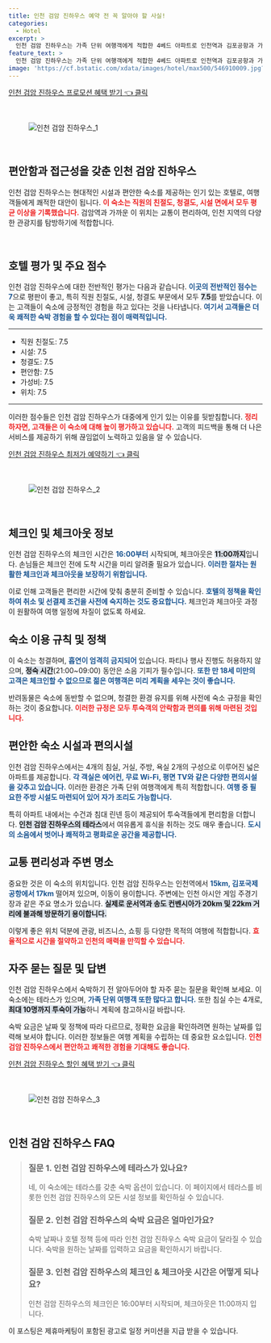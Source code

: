 ```yaml
---
title: 인천 검암 진하우스 예약 전 꼭 알아야 할 사실!
categories:
  - Hotel
excerpt: >
  인천 검암 진하우스는 가족 단위 여행객에게 적합한 4베드 아파트로 인천역과 김포공항과 가까운 최적의 위치에 있습니다. 무료 WiFi와 평면 TV 테라스 등 다양한 편의시설까지 갖춘 이곳에서 편안한 휴식을 즐겨보세요!
feature_text: >
  인천 검암 진하우스는 가족 단위 여행객에게 적합한 4베드 아파트로 인천역과 김포공항과 가까운 최적의 위치에 있습니다. 무료 WiFi와 평면 TV 테라스 등 다양한 편의시설까지 갖춘 이곳에서 편안한 휴식을 즐겨보세요!
image: 'https://cf.bstatic.com/xdata/images/hotel/max500/546910009.jpg?k=e939f3477ad891e4f5511a6cd28eed3646de1e125655ab0b77373e698677fd17&o=&hp=1'
---
```


<p><a class="modoo-button" href="https://tinyurl.com/2dh2rz6g" rel="nofollow noopener">인천 검암 진하우스 프로모션 혜택 받기 👈 클릭</a></p><br/>
<figure class="image"><img alt="인천 검암 진하우스_1" src="https://cf.bstatic.com/xdata/images/hotel/max1024x768/546909720.jpg?k=93a087a97aa01c89a31ceb4a3766bc3de3790f8c0e283904fb8362663d56bdb8&amp;o=&amp;hp=1"/></figure><br/>

<h2 data-ke-size="size26" id="인천_검암_진하우스_소개">편안함과 접근성을 갖춘 인천 검암 진하우스</h2>
<p data-ke-size="size16">인천 검암 진하우스는 현대적인 시설과 편안한 숙소를 제공하는 인기 있는 호텔로, 여행객들에게 쾌적한 대안이 됩니다. <b><span style="color: #ee2323;">이 숙소는 직원의 친절도, 청결도, 시설 면에서 모두 평균 이상을 기록했습니다.</span></b> 검암역과 가까운 이 위치는 교통이 편리하여, 인천 지역의 다양한 관광지를 탐방하기에 적합합니다.</p>
<p data-ke-size="size16"> </p>
<h2 data-ke-size="size23" id="호텔_평가_항목">호텔 평가 및 주요 점수</h2>
<p data-ke-size="size16">인천 검암 진하우스에 대한 전반적인 평가는 다음과 같습니다. <b><span style="color: #1a5490;">이곳의 전반적인 점수는 7</span></b>으로 평판이 좋고, 특히 직원 친절도, 시설, 청결도 부문에서 모두 <b><span style="background-color: #21538527;">7.5</span></b>를 받았습니다. 이는 고객들이 숙소에 긍정적인 경험을 하고 있다는 것을 나타냅니다. <b><span style="color: #1a5490;">여기서 고객들은 더욱 쾌적한 숙박 경험을 할 수 있다는 점이 매력적입니다.</span></b></p>
<hr contenteditable="false" data-ke-style="style5" data-ke-type="horizontalRule"/>
<ul data-ke-list-type="disc" style="list-style-type: disc;">
<li>직원 친절도: 7.5</li>
<li>시설: 7.5</li>
<li>청결도: 7.5</li>
<li>편안함: 7.5</li>
<li>가성비: 7.5</li>
<li>위치: 7.5</li>
</ul>
<hr contenteditable="false" data-ke-style="style5" data-ke-type="horizontalRule"/>
<p data-ke-size="size16">이러한 점수들은 인천 검암 진하우스가 대중에게 인기 있는 이유를 뒷받침합니다. <b><span style="color: #ee2323;">정리하자면, 고객들은 이 숙소에 대해 높이 평가하고 있습니다.</span></b> 고객의 피드백을 통해 더 나은 서비스를 제공하기 위해 끊임없이 노력하고 있음을 알 수 있습니다.</p>
<p><a class="modoo-button" href="https://tinyurl.com/2dh3rz6g" rel="nofollow noopener">인천 검암 진하우스 최저가 예약하기 👈 클릭</a></p><br/>
<figure class="image"><img alt="인천 검암 진하우스_2" src="https://cf.bstatic.com/xdata/images/hotel/max500/546910009.jpg?k=e939f3477ad891e4f5511a6cd28eed3646de1e125655ab0b77373e698677fd17&amp;o=&amp;hp=1"/></figure><br/>
<h2 data-ke-size="size23" id="체크인과_체크아웃_시간">체크인 및 체크아웃 정보</h2>
<p data-ke-size="size16">인천 검암 진하우스의 체크인 시간은 <b><span style="color: #1a5490;">16:00부터</span></b> 시작되며, 체크아웃은 <b><span style="background-color: #21538527;">11:00까지</span></b>입니다. 손님들은 체크인 전에 도착 시간을 미리 알려줄 필요가 있습니다. <b><span style="color: #1a5490;">이러한 절차는 원활한 체크인과 체크아웃을 보장하기 위함입니다.</span></b></p>
<p data-ke-size="size16">이로 인해 고객들은 편리한 시간에 맞춰 충분히 준비할 수 있습니다. <b><span style="color: #1a5490;">호텔의 정책을 확인하여 취소 및 선결제 조건을 사전에 숙지하는 것도 중요합니다.</span></b> 체크인과 체크아웃 과정이 원활하여 여행 일정에 차질이 없도록 하세요.</p>
<h2 data-ke-size="size23" id="숙소_정책_및_규정">숙소 이용 규칙 및 정책</h2>
<p data-ke-size="size16">이 숙소는 청결하며, <b><span style="color: #1a5490;">흡연이 엄격히 금지되어</span></b> 있습니다. 파티나 행사 진행도 허용하지 않으며, <b><span style="background-color: #21538527;">정숙 시간</span></b>(21:00~09:00) 동안은 소음 기피가 필수입니다. <b><span style="color: #1a5490;">또한 만 18세 미만의 고객은 체크인할 수 없으므로 젊은 여행객은 미리 계획을 세우는 것이 좋습니다.</span></b></p>
<p data-ke-size="size16">반려동물은 숙소에 동반할 수 없으며, 청결한 환경 유지를 위해 사전에 숙소 규정을 확인하는 것이 중요합니다. <b><span style="color: #ee2323;">이러한 규정은 모두 투숙객의 안락함과 편의를 위해 마련된 것입니다.</span></b></p>
<h2 data-ke-size="size23" id="숙소_시설_및_편의_시설">편안한 숙소 시설과 편의시설</h2>
<p data-ke-size="size16">인천 검암 진하우스에서는 4개의 침실, 거실, 주방, 욕실 2개의 구성으로 이루어진 넓은 아파트를 제공합니다. <b><span style="color: #1a5490;">각 객실은 에어컨, 무료 Wi-Fi, 평면 TV와 같은 다양한 편의시설을 갖추고 있습니다.</span></b> 이러한 환경은 가족 단위 여행객에게 특히 적합합니다. <b><span style="color: #1a5490;">여행 중 필요한 주방 시설도 마련되어 있어 자가 조리도 가능합니다.</span></b></p>
<p data-ke-size="size16">특히 아파트 내에서는 수건과 침대 린넨 등이 제공되어 투숙객들에게 편리함을 더합니다. <b><span style="background-color: #21538527;">인천 검암 진하우스의 테라스</span></b>에서 여유롭게 휴식을 취하는 것도 매우 좋습니다. <b><span style="color: #1a5490;">도시의 소음에서 벗어나 쾌적하고 평화로운 공간을 제공합니다.</span></b></p>
<h2 data-ke-size="size23" id="위치와_주변_관광지">교통 편리성과 주변 명소</h2>
<p data-ke-size="size16">중요한 것은 이 숙소의 위치입니다. 인천 검암 진하우스는 인천역에서 <b><span style="color: #1a5490;">15km, 김포국제공항에서 17km</span></b> 떨어져 있으며, 이동이 용이합니다. 주변에는 인천 아시안 게임 주경기장과 같은 주요 명소가 있습니다. <b><span style="background-color: #21538527;">실제로 운서역과 송도 컨벤시아가 20km 및 22km 거리에 불과해 방문하기 용이합니다.</span></b></p>
<p data-ke-size="size16">이렇게 좋은 위치 덕분에 관광, 비즈니스, 쇼핑 등 다양한 목적의 여행에 적합합니다. <b><span style="color: #ee2323;">효율적으로 시간을 절약하고 인천의 매력을 만끽할 수 있습니다.</span></b></p>
<h2 data-ke-size="size23" id="자주_묻는_질문">자주 묻는 질문 및 답변</h2>
<p data-ke-size="size16">인천 검암 진하우스에서 숙박하기 전 알아두어야 할 자주 묻는 질문을 확인해 보세요. 이 숙소에는 테라스가 있으며, <b><span style="color: #1a5490;">가족 단위 여행객 또한 많다고 합니다.</span></b> 또한 침실 수는 4개로, <b><span style="background-color: #21538527;">최대 10명까지 투숙이 가능</span></b>하니 계획에 참고하시길 바랍니다.</p>
<p data-ke-size="size16">숙박 요금은 날짜 및 정책에 따라 다르므로, 정확한 요금을 확인하려면 원하는 날짜를 입력해 보셔야 합니다. 이러한 정보들은 여행 계획을 수립하는 데 중요한 요소입니다. <b><span style="color: #ee2323;">인천 검암 진하우스에서 편안하고 쾌적한 경험을 기대해도 좋습니다.</span></b></p>

<p><a class="modoo-button" href="https://tinyurl.com/2dh3rz6g" rel="nofollow noopener">인천 검암 진하우스 할인 혜택 받기 👈 클릭</a></p><br>

<figure class="image"><img src="https://cf.bstatic.com/xdata/images/hotel/max500/546909863.jpg?k=b76601c92a0f36c32aa06f7a4fc72c67b961fc8c10fed7c20aaa8b2a77db2c8e&o=&hp=1" alt="인천 검암 진하우스_3"></figure><br>
<h2 id="인천 검암 진하우스_FAQ">인천 검암 진하우스 FAQ</h2>
<div itemscope="" itemtype="https://schema.org/FAQPage"> 
<blockquote> 
<div itemscope="" itemprop="mainEntity" itemtype="https://schema.org/Question"> 
<h3 id="질문_1" itemprop="name">질문 1. 인천 검암 진하우스에 테라스가 있나요?</h3> 
<div itemscope="" itemprop="acceptedAnswer" itemtype="https://schema.org/Answer"> 
<span itemprop="text"> 
<p>네, 이 숙소에는 테라스를 갖춘 숙박 옵션이 있습니다. 이 페이지에서 테라스를 비롯한 인천 검암 진하우스의 모든 시설 정보를 확인하실 수 있습니다.</p> 
</span> 
</div> 
</div> 

<div itemscope="" itemprop="mainEntity" itemtype="https://schema.org/Question"> 
<h3 id="질문_2" itemprop="name">질문 2. 인천 검암 진하우스의 숙박 요금은 얼마인가요?</h3> 
<div itemscope="" itemprop="acceptedAnswer" itemtype="https://schema.org/Answer"> 
<span itemprop="text"> 
<p>숙박 날짜나 호텔 정책 등에 따라 인천 검암 진하우스 숙박 요금이 달라질 수 있습니다. 숙박을 원하는 날짜를 입력하고 요금을 확인하시기 바랍니다.</p> 
</span> 
</div> 
</div> 

<div itemscope="" itemprop="mainEntity" itemtype="https://schema.org/Question"> 
<h3 id="질문_3" itemprop="name">질문 3. 인천 검암 진하우스의 체크인 & 체크아웃 시간은 어떻게 되나요?</h3> 
<div itemscope="" itemprop="acceptedAnswer" itemtype="https://schema.org/Answer"> 
<span itemprop="text"> 
<p>인천 검암 진하우스의 체크인은 16:00부터 시작되며, 체크아웃은 11:00까지 입니다.</p> 
</span> 
</div> 
</div> 
</blockquote> 
</div><p>이 포스팅은 제휴마케팅이 포함된 광고로 일정 커미션을 지급 받을 수 있습니다.</p>

